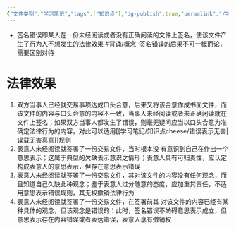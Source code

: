 ```yaml
---
{"文件类别":"学习笔记","tags":["知识点"],"dg-publish":true,"permalink":"/学习笔记/知识点cheese/签名错误/","dgPassFrontmatter":true}
---
```


- 签名错误即某人在一份未经阅读或者没有正确阅读的文件上签名，使该文件产生了行为人不想发生的法律效果 #背诵/概念 
·签名错误的后果不可一概而论，需要区别对待
# 法律效果
1. 双方当事人已经就交易事项达成口头合意，后来又将该合意作成书面文件，而该文件的内容与口头合意的内容不一致，当事人未经阅读或者未正确闭读就在文件上签名；如果双方当事人都发生了错误，则毫无疑问应当以口头合意为准确定法律行为的内容，对此可以适用[[学习笔记/知识点cheese/错误表示无害\|误载无害真意]]规则
2. 表意人未经阅读就签署了一份交易⽂件，当时根本没 有意识到自己在作出⼀个意思表示；这属于典型的欠缺表示意识之情形；表意人具有可归责性，应认定构成表意人的意思表示，但存在意思表示错误
3. 表意人未经阅读就签署了一份交易文件，其对该文件的内容没有任何观念，而且知道自己久缺此种观念；鉴于表意人过分随意的态度，应加重其责任，不适用意思表示错误规则，其无权撤销法律行为
4. 表意人未经阅读就签署了一份交易文件，在签署前其 对该文件的内容已经有某种具体的观念，但该观念是错误的：此时，签名错误不妨碍意思表示成立，但意思表示存在内容错误或者表达错误，表意人享有撤销权
